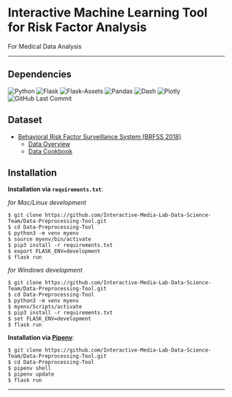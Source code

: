 # Interactive Machine Learning Tool for Risk Factor Analysis

For Medical Data Analysis

---

## Dependencies

![Python](https://img.shields.io/badge/Python-^3.8-blue.svg?logo=python&longCache=true&logoColor=white&colorB=5e81ac&style=flat-square&colorA=4c566a)
![Flask](https://img.shields.io/badge/Flask-1.1.2-blue.svg?longCache=true&logo=flask&style=flat-square&logoColor=white&colorB=5e81ac&colorA=4c566a)
![Flask-Assets](https://img.shields.io/badge/Flask--Assets-v2.0-blue.svg?longCache=true&logo=flask&style=flat-square&logoColor=white&colorB=5e81ac&colorA=4c566a)
![Pandas](https://img.shields.io/badge/Pandas-v1.0.4-blue.svg?longCache=true&logo=python&longCache=true&style=flat-square&logoColor=white&colorB=5e81ac&colorA=4c566a)
![Dash](https://img.shields.io/badge/Dash-v1.12.0-blue.svg?longCache=true&logo=python&longCache=true&style=flat-square&logoColor=white&colorB=5e81ac&colorA=4c566a)
![Plotly](https://img.shields.io/badge/Plotly-v4.8.1-blue.svg?longCache=true&logo=python&longCache=true&style=flat-square&logoColor=white&colorB=5e81ac&colorA=4c566a)
![GitHub Last Commit](https://img.shields.io/github/last-commit/google/skia.svg?style=flat-square&colorA=4c566a&colorB=a3be8c)

## Dataset
* [Behavioral Risk Factor Surveillance System (BRFSS 2018)](https://www.cdc.gov/brfss/annual_data/annual_2018.html)
    + [Data Overview](https://www.cdc.gov/brfss/annual_data/2018/pdf/overview-2018-508.pdf)
    + [Data Cookbook](https://www.cdc.gov/brfss/annual_data/2018/pdf/codebook18_llcp-v2-508.pdf)

## Installation

**Installation via `requirements.txt`**:

*for Mac/Linux development*
```shell 
$ git clone https://github.com/Interactive-Media-Lab-Data-Science-Team/Data-Preprocessing-Tool.git
$ cd Data-Preprocessing-Tool
$ python3 -m venv myenv
$ source myenv/bin/activate
$ pip3 install -r requirements.txt
$ export FLASK_ENV=development
$ flask run
```

*for Windows development*
```shell 
$ git clone https://github.com/Interactive-Media-Lab-Data-Science-Team/Data-Preprocessing-Tool.git
$ cd Data-Preprocessing-Tool
$ python3 -m venv myenv
$ myenv/Scripts/activate
$ pip3 install -r requirements.txt
$ set FLASK_ENV=development
$ flask run
```

**Installation via [Pipenv](https://pipenv-fork.readthedocs.io/en/latest/)**:

```shell
$ git clone https://github.com/Interactive-Media-Lab-Data-Science-Team/Data-Preprocessing-Tool.git
$ cd Data-Preprocessing-Tool
$ pipenv shell
$ pipenv update
$ flask run
```


-----

